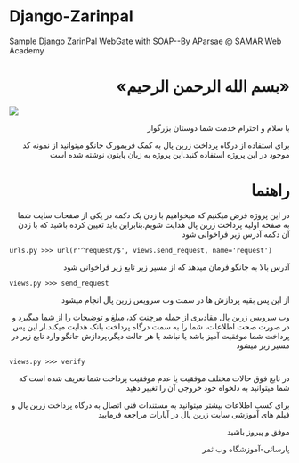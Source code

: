 # Django-Zarinpal
Sample Django ZarinPal WebGate with SOAP--By AParsae @ SAMAR Web Academy

<h1 dir="rtl">«بسم الله الرحمن الرحیم»</h1>
<img src="https://raw.githubusercontent.com/aparsaee/Django-Zarinpal/master/zarinpal-logo.png">
<p dir="rtl">با سلام و احترام خدمت شما دوستان بزرگوار</p>

<p dir="rtl">برای استفاده از درگاه پرداخت زرین پال به کمک فریمورک جانگو میتوانید از نمونه کد موجود در این پروژه استفاده کنید.این پروژه به زبان پایتون نوشته شده است</p>


<h1 dir="rtl">راهنما</h1>

<p dir="rtl">در این پروژه فرض میکنیم که میخواهیم با زدن یک دکمه در یکی از صفحات سایت شما به صفحه اولیه پرداخت زرین پال هدایت شویم.بنابراین باید تعیین کرده باشید که با زدن آن دکمه آدرس زیر فراخوانی شود
</p>

<pre><code>urls.py >>> url(r'^request/$', views.send_request, name='request')</code></pre>
<p dir="rtl">آدرس بالا به جانگو فرمان میدهد که از مسیر زیر تابع زیر فراخوانی شود</p>

<pre><code>views.py >>> send_request </code></pre>
<p dir="rtl">از این پس بقیه پردازش ها در سمت وب سرویس زرین پال انجام میشود</p>

<p dir="rtl">وب سرویس زرین پال مقادیری از جمله مرچنت کد، مبلغ و توضیحات را از شما میگیرد و در صورت صحت اطلاعات، شما را به سمت درگاه پرداخت بانک هدایت میکند.ار این پس پرداخت شما موفقیت آمیز باشد یا نباشد یا هر حالت دیگر،پردازش جانگو وارد تابع زیر در مسیر زیر میشود</p>

<pre><code>views.py >>> verify </code></pre>
<p dir="rtl">در تابع فوق حالات مختلف موفقیت یا عدم موفقیت پرداخت شما تعریف شده است که شما میتوانید به دلخواه خود خروجی آن را تغییر دهید</p>

<p dir="rtl">برای کسب اطلاعات بیشتر میتوانید به مستندات فنی اتصال به درگاه پرداخت زرین پال و فیلم های آموزشی سایت زرین پال در آپارات مراجعه فرمایید</p>


<p dir="rtl">موفق و پیروز باشید</p>

<p dir="rtl">پارسائی-آموزشگاه وب ثمر
</p>
